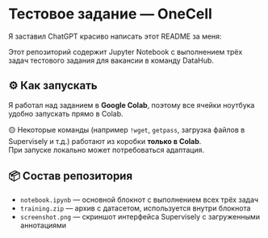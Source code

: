 # Тестовое задание — OneCell

Я заставил ChatGPT красиво написать этот README за меня:

Этот репозиторий содержит Jupyter Notebook с выполнением трёх задач тестового задания для вакансии в команду DataHub.

## ⚙️ Как запускать

Я работал над заданием в **Google Colab**, поэтому все ячейки ноутбука удобно запускать прямо в Colab.

🟡 Некоторые команды (например `!wget`, `getpass`, загрузка файлов в Supervisely и т.д.) работают из коробки **только в Colab**.  
При запуске локально может потребоваться адаптация.

## 📦 Состав репозитория

- `notebook.ipynb` — основной блокнот с выполнением всех трёх задач
- `training.zip` — архив с датасетом, используется внутри блокнота
- `screenshot.png` — скриншот интерфейса Supervisely с загруженными аннотациями
